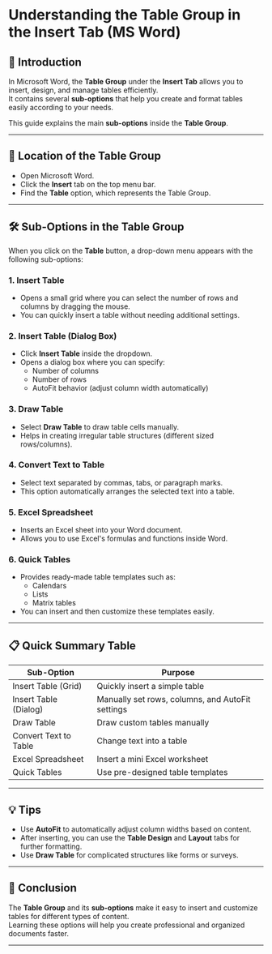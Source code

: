 
# Understanding the **Table Group** in the Insert Tab (MS Word)

## 📖 Introduction
In Microsoft Word, the **Table Group** under the **Insert Tab** allows you to insert, design, and manage tables efficiently.  
It contains several **sub-options** that help you create and format tables easily according to your needs.

This guide explains the main **sub-options** inside the **Table Group**.

---

## 📍 Location of the Table Group
- Open Microsoft Word.
- Click the **Insert** tab on the top menu bar.
- Find the **Table** option, which represents the Table Group.

---

## 🛠 Sub-Options in the Table Group

When you click on the **Table** button, a drop-down menu appears with the following sub-options:

### 1. **Insert Table**
- Opens a small grid where you can select the number of rows and columns by dragging the mouse.
- You can quickly insert a table without needing additional settings.

### 2. **Insert Table (Dialog Box)**
- Click **Insert Table** inside the dropdown.
- Opens a dialog box where you can specify:
  - Number of columns
  - Number of rows
  - AutoFit behavior (adjust column width automatically)

### 3. **Draw Table**
- Select **Draw Table** to draw table cells manually.
- Helps in creating irregular table structures (different sized rows/columns).

### 4. **Convert Text to Table**
- Select text separated by commas, tabs, or paragraph marks.
- This option automatically arranges the selected text into a table.

### 5. **Excel Spreadsheet**
- Inserts an Excel sheet into your Word document.
- Allows you to use Excel's formulas and functions inside Word.

### 6. **Quick Tables**
- Provides ready-made table templates such as:
  - Calendars
  - Lists
  - Matrix tables
- You can insert and then customize these templates easily.

---

## 📋 Quick Summary Table

| Sub-Option            | Purpose                                          |
| --------------------- | ------------------------------------------------ |
| Insert Table (Grid)   | Quickly insert a simple table                    |
| Insert Table (Dialog) | Manually set rows, columns, and AutoFit settings |
| Draw Table            | Draw custom tables manually                      |
| Convert Text to Table | Change text into a table                         |
| Excel Spreadsheet     | Insert a mini Excel worksheet                    |
| Quick Tables          | Use pre-designed table templates                 |

---

## 💡 Tips
- Use **AutoFit** to automatically adjust column widths based on content.
- After inserting, you can use the **Table Design** and **Layout** tabs for further formatting.
- Use **Draw Table** for complicated structures like forms or surveys.

---

## 🏁 Conclusion
The **Table Group** and its **sub-options** make it easy to insert and customize tables for different types of content.  
Learning these options will help you create professional and organized documents faster.

---